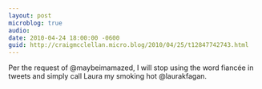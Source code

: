 ```yaml
---
layout: post
microblog: true
audio: 
date: 2010-04-24 18:00:00 -0600
guid: http://craigmcclellan.micro.blog/2010/04/25/t12847742743.html
---
```

Per the request of @maybeimamazed, I will stop using the word fiancée in tweets and simply call Laura my smoking hot @laurakfagan.
